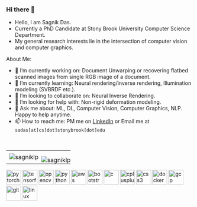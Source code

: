 ### Hi there 👋

- Hello, I am Sagnik Das.
- Currently a PhD Candidate at Stony Brook University Computer Science Department.
- My general research interests lie in the intersection of computer vision and computer graphics.

About Me:

- 🔭 I’m currently working on: Document Unwarping or recovering flatbed scanned images from single RGB image of a document. 
- 🌱 I’m currently learning: Neural rendering/inverse rendering, Illumination modeling (SVBRDF etc.).
- 👯 I’m looking to collaborate on: Neural Inverse Rendering.
- 🤔 I’m looking for help with: Non-rigid deformation modeling.
- 💬 Ask me about: ML, DL, Computer Vision, Computer Graphics, NLP. Happy to help anytime.
- 📫 How to reach me: PM me on [LinkedIn](https://www.linkedin.com/in/sagniklp/) or Email me at `sadas[at]cs[dot]stonybrook[dot]edu`
<br>
<table>
 <tr>
    <td>
        <img align="center" src="https://github-readme-stats.vercel.app/api?username=sagniklp&show_icons=true"
        alt="sagniklp" />
    </td>
    <td style="padding: 15px 0px 0px 0px;">
        <img align="center" src="https://github-readme-stats.vercel.app/api/top-langs/?username=sagniklp&show_icons=true"
        alt="sagniklp" />
    </td>
 </tr>
</table>

<p align="left">
    <img src="https://www.vectorlogo.zone/logos/pytorch/pytorch-icon.svg" alt="pytorch" width="40" height="40" />
    <img src="https://www.vectorlogo.zone/logos/tensorflow/tensorflow-icon.svg" alt="tensorflow" width="40"
        height="40" />
    <img src="https://www.vectorlogo.zone/logos/opencv/opencv-icon.svg" alt="opencv" width="40" height="40" />
    <img src="https://devicons.github.io/devicon/devicon.git/icons/python/python-original.svg" alt="python" width="40"
        height="40" />
    <img src="https://devicons.github.io/devicon/devicon.git/icons/amazonwebservices/amazonwebservices-original-wordmark.svg"
        alt="aws" width="40" height="40" />
    <img src="https://devicons.github.io/devicon/devicon.git/icons/bootstrap/bootstrap-plain.svg" alt="bootstrap"
        width="40" height="40" />
    <img src="https://devicons.github.io/devicon/devicon.git/icons/c/c-original.svg" alt="c" width="40" height="40" />
    <img src="https://devicons.github.io/devicon/devicon.git/icons/cplusplus/cplusplus-original.svg" alt="cplusplus"
        width="40" height="40" />
    <img src="https://devicons.github.io/devicon/devicon.git/icons/css3/css3-original-wordmark.svg" alt="css3"
        width="40" height="40" />
    <img src="https://devicons.github.io/devicon/devicon.git/icons/docker/docker-original-wordmark.svg" alt="docker"
        width="40" height="40" />
    <img src="https://www.vectorlogo.zone/logos/google_cloud/google_cloud-icon.svg" alt="gcp" width="40" height="40" />
    <img src="https://www.vectorlogo.zone/logos/git-scm/git-scm-icon.svg" alt="git" width="40" height="40" />
    <img src="https://devicons.github.io/devicon/devicon.git/icons/linux/linux-original.svg" alt="linux" width="40"
        height="40" />
</p>
